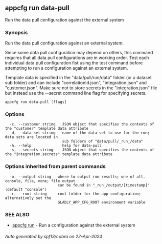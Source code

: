 ## appcfg run data-pull

Run the data pull configuration against the external system

### Synopsis


Run the data pull configuration against an external system.

Since some data pull configuration may depend on others, this command requires
that all data pull configurations are in working order. Test each individual
data pull configuration fist using the test command before attempting to run
a configuration against an external system.

Template data is specified in the "data/pull/_run_/data" folder (or a dataset
sub folder) and can include "correlationId.json", "integration.json" and 
"customer.json". Make sure not to store secrets in the "integration.json" file
but instead use the --secret command line flag for specifying secrets.


```
appcfg run data-pull [flags]
```

### Options

```
  -c, --customer string   JSON object that specifies the contents of the "customer" template data attribute
  -d, --data-set string   name of the data set to use for the run; data sets are located in
                          sub folders of "data/pull/_run_/data"
  -h, --help              help for data-pull
  -s, --secrets string    JSON object that specifies the contents of the "integration.secrets" template data attribute
```

### Options inherited from parent commands

```
  -o, --output string   where to output run results; one of all, console, file, none; file output
                        can be found in "_run_/output/[timestamp]" (default "console")
  -r, --root string     root folder for the app configuration; alternatively set the
                        GLADLY_APP_CFG_ROOT environment variable
```

### SEE ALSO

* [appcfg run](appcfg_run.md)	 - Run a configuration against the external system

###### Auto generated by spf13/cobra on 22-Apr-2024

